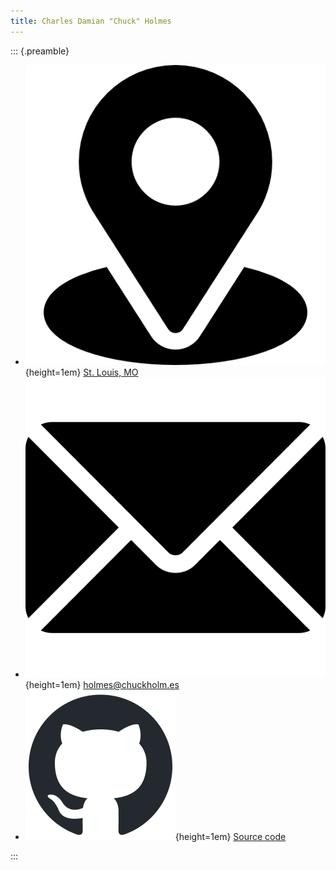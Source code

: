 ```yaml
---
title: Charles Damian "Chuck" Holmes
---
```


::: {.preamble}

- ![](icons/location.png){height=1em} [St. Louis, MO](https://maps.app.goo.gl/C8vTiMZNPwGvksgs6)
- ![](icons/email.png){height=1em} [holmes@chuckholm.es](mailto:holmes@chuckholm.es)
- ![](icons/github-mark.png){height=1em} [Source code](https://github.com/holmescharles/cv)

:::

